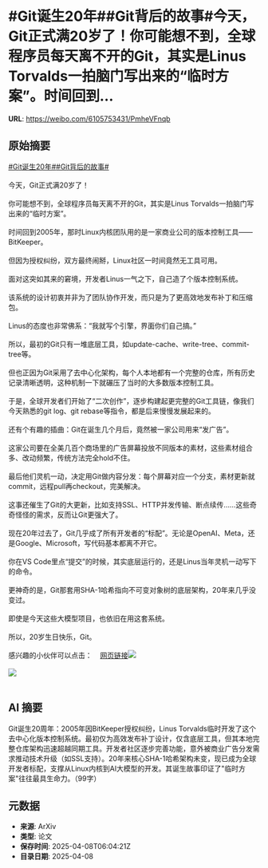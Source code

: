 # #Git诞生20年##Git背后的故事#今天，Git正式满20岁了！你可能想不到，全球程序员每天离不开的Git，其实是Linus Torvalds一拍脑门写出来的“临时方案”。时间回到...

**URL**: https://weibo.com/6105753431/PmheVFnqb

## 原始摘要

<a href="https://m.weibo.cn/search?containerid=231522type%3D1%26t%3D10%26q%3D%23Git%E8%AF%9E%E7%94%9F20%E5%B9%B4%23&amp;extparam=%23Git%E8%AF%9E%E7%94%9F20%E5%B9%B4%23" data-hide=""><span class="surl-text">#Git诞生20年#</span></a><a href="https://m.weibo.cn/search?containerid=231522type%3D1%26t%3D10%26q%3D%23Git%E8%83%8C%E5%90%8E%E7%9A%84%E6%95%85%E4%BA%8B%23&amp;extparam=%23Git%E8%83%8C%E5%90%8E%E7%9A%84%E6%95%85%E4%BA%8B%23" data-hide=""><span class="surl-text">#Git背后的故事#</span></a><br><br>今天，Git正式满20岁了！<br><br>你可能想不到，全球程序员每天离不开的Git，其实是Linus Torvalds一拍脑门写出来的“临时方案”。<br><br>时间回到2005年，那时Linux内核团队用的是一家商业公司的版本控制工具——BitKeeper。<br><br>但因为授权纠纷，双方最终闹掰，Linux社区一时间竟然无工具可用。<br><br>面对这突如其来的窘境，开发者Linus一气之下，自己造了个版本控制系统。<br><br>该系统的设计初衷并非为了团队协作开发，而只是为了更高效地发布补丁和压缩包。<br><br>Linus的态度也非常佛系：“我就写个引擎，界面你们自己搞。”<br><br>所以，最初的Git只有一堆底层工具，如update-cache、write-tree、commit-tree等。<br><br>但也正因为Git采用了去中心化架构，每个人本地都有一个完整的仓库，所有历史记录清晰透明，这种机制一下就碾压了当时的大多数版本控制工具。<br><br>于是，全球开发者们开始了“二次创作”，逐步构建起更完整的Git工具链，像我们今天熟悉的git log、git rebase等指令，都是后来慢慢发展起来的。<br><br>还有个有趣的插曲：Git在诞生几个月后，竟然被一家公司用来“发广告”。<br><br>这家公司要在全美几百个商场里的广告屏幕投放不同版本的素材，这些素材组合多、改动频繁，传统方法完全hold不住。<br><br>最后他们灵机一动，决定用Git做内容分发：每个屏幕对应一个分支，素材更新就commit，远程pull再checkout，完美解决。<br><br>这事还催生了Git的大更新，比如支持SSL、HTTP并发传输、断点续传……这些奇奇怪怪的需求，反而让Git更强大了。<br><br>现在20年过去了，Git几乎成了所有开发者的“标配”。无论是OpenAI、Meta，还是Google、Microsoft，写代码基本都离不开它。<br><br>你在VS Code里点“提交”的时候，其实底层运行的，还是Linus当年灵机一动写下的命令。<br><br>更神奇的是，Git那套用SHA-1哈希指向不可变对象树的底层架构，20年来几乎没变过。<br><br>即使是今天这些大模型项目，也依旧在用这套系统。<br><br>所以，20岁生日快乐，Git。<br><br>感兴趣的小伙伴可以点击：<a href="https://weibo.cn/sinaurl?u=https%3A%2F%2Fblog.gitbutler.com%2F20-years-of-git%2F" data-hide=""><span class="url-icon"><img style="width: 1rem;height: 1rem" src="https://h5.sinaimg.cn/upload/2015/09/25/3/timeline_card_small_web_default.png" referrerpolicy="no-referrer"></span><span class="surl-text">网页链接</span></a><img style="" src="https://tvax1.sinaimg.cn/large/006Fd7o3gy1i095vw6fdmj30m80fvah5.jpg" referrerpolicy="no-referrer"><br><br><img style="" src="https://tvax2.sinaimg.cn/large/006Fd7o3gy1i095vxg6xxj31ja18qhdt.jpg" referrerpolicy="no-referrer"><br><br>

## AI 摘要

Git诞生20周年：2005年因BitKeeper授权纠纷，Linus Torvalds临时开发了这个去中心化版本控制系统。最初仅为高效发布补丁设计，仅含底层工具，但其本地完整仓库架构迅速超越同期工具。开发者社区逐步完善功能，意外被商业广告分发需求推动技术升级（如SSL支持）。20年来核心SHA-1哈希架构未变，现已成为全球开发者标配，支撑从Linux内核到AI大模型的开发。其诞生故事印证了"临时方案"往往最具生命力。（99字）

## 元数据

- **来源**: ArXiv
- **类型**: 论文
- **保存时间**: 2025-04-08T06:04:21Z
- **目录日期**: 2025-04-08
